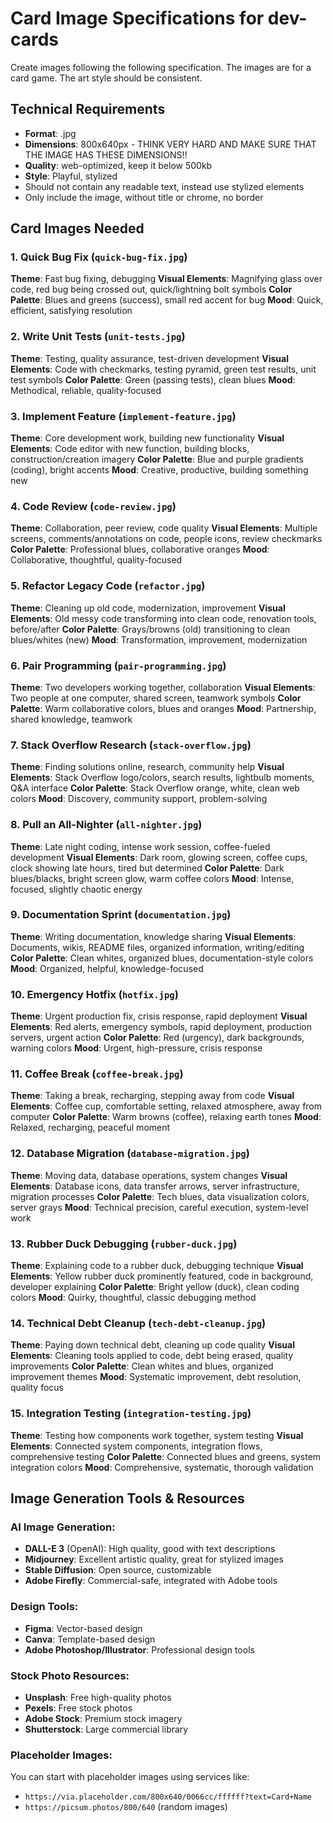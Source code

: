 # Card Image Specifications for dev-cards

Create images following the following specification. The images are for a card game. The art style should be consistent.

## Technical Requirements

- **Format**: .jpg
- **Dimensions**: 800x640px - THINK VERY HARD AND MAKE SURE THAT THE IMAGE HAS THESE DIMENSIONS!!
- **Quality**: web-optimized, keep it below 500kb
- **Style**: Playful, stylized
- Should not contain any readable text, instead use stylized elements
- Only include the image, without title or chrome, no border

## Card Images Needed

### 1. Quick Bug Fix (`quick-bug-fix.jpg`)

**Theme**: Fast bug fixing, debugging
**Visual Elements**: Magnifying glass over code, red bug being crossed out, quick/lightning bolt symbols
**Color Palette**: Blues and greens (success), small red accent for bug
**Mood**: Quick, efficient, satisfying resolution

### 2. Write Unit Tests (`unit-tests.jpg`)

**Theme**: Testing, quality assurance, test-driven development
**Visual Elements**: Code with checkmarks, testing pyramid, green test results, unit test symbols
**Color Palette**: Green (passing tests), clean blues
**Mood**: Methodical, reliable, quality-focused

### 3. Implement Feature (`implement-feature.jpg`)

**Theme**: Core development work, building new functionality
**Visual Elements**: Code editor with new function, building blocks, construction/creation imagery
**Color Palette**: Blue and purple gradients (coding), bright accents
**Mood**: Creative, productive, building something new

### 4. Code Review (`code-review.jpg`)

**Theme**: Collaboration, peer review, code quality
**Visual Elements**: Multiple screens, comments/annotations on code, people icons, review checkmarks
**Color Palette**: Professional blues, collaborative oranges
**Mood**: Collaborative, thoughtful, quality-focused

### 5. Refactor Legacy Code (`refactor.jpg`)

**Theme**: Cleaning up old code, modernization, improvement
**Visual Elements**: Old messy code transforming into clean code, renovation tools, before/after
**Color Palette**: Grays/browns (old) transitioning to clean blues/whites (new)
**Mood**: Transformation, improvement, modernization

### 6. Pair Programming (`pair-programming.jpg`)

**Theme**: Two developers working together, collaboration
**Visual Elements**: Two people at one computer, shared screen, teamwork symbols
**Color Palette**: Warm collaborative colors, blues and oranges
**Mood**: Partnership, shared knowledge, teamwork

### 7. Stack Overflow Research (`stack-overflow.jpg`)

**Theme**: Finding solutions online, research, community help
**Visual Elements**: Stack Overflow logo/colors, search results, lightbulb moments, Q&A interface
**Color Palette**: Stack Overflow orange, white, clean web colors
**Mood**: Discovery, community support, problem-solving

### 8. Pull an All-Nighter (`all-nighter.jpg`)

**Theme**: Late night coding, intense work session, coffee-fueled development
**Visual Elements**: Dark room, glowing screen, coffee cups, clock showing late hours, tired but determined
**Color Palette**: Dark blues/blacks, bright screen glow, warm coffee colors
**Mood**: Intense, focused, slightly chaotic energy

### 9. Documentation Sprint (`documentation.jpg`)

**Theme**: Writing documentation, knowledge sharing
**Visual Elements**: Documents, wikis, README files, organized information, writing/editing
**Color Palette**: Clean whites, organized blues, documentation-style colors
**Mood**: Organized, helpful, knowledge-focused

### 10. Emergency Hotfix (`hotfix.jpg`)

**Theme**: Urgent production fix, crisis response, rapid deployment
**Visual Elements**: Red alerts, emergency symbols, rapid deployment, production servers, urgent action
**Color Palette**: Red (urgency), dark backgrounds, warning colors
**Mood**: Urgent, high-pressure, crisis response

### 11. Coffee Break (`coffee-break.jpg`)

**Theme**: Taking a break, recharging, stepping away from code
**Visual Elements**: Coffee cup, comfortable setting, relaxed atmosphere, away from computer
**Color Palette**: Warm browns (coffee), relaxing earth tones
**Mood**: Relaxed, recharging, peaceful moment

### 12. Database Migration (`database-migration.jpg`)

**Theme**: Moving data, database operations, system changes
**Visual Elements**: Database icons, data transfer arrows, server infrastructure, migration processes
**Color Palette**: Tech blues, data visualization colors, server grays
**Mood**: Technical precision, careful execution, system-level work

### 13. Rubber Duck Debugging (`rubber-duck.jpg`)

**Theme**: Explaining code to a rubber duck, debugging technique
**Visual Elements**: Yellow rubber duck prominently featured, code in background, developer explaining
**Color Palette**: Bright yellow (duck), clean coding colors
**Mood**: Quirky, thoughtful, classic debugging method

### 14. Technical Debt Cleanup (`tech-debt-cleanup.jpg`)

**Theme**: Paying down technical debt, cleaning up code quality
**Visual Elements**: Cleaning tools applied to code, debt being erased, quality improvements
**Color Palette**: Clean whites and blues, organized improvement themes
**Mood**: Systematic improvement, debt resolution, quality focus

### 15. Integration Testing (`integration-testing.jpg`)

**Theme**: Testing how components work together, system testing
**Visual Elements**: Connected system components, integration flows, comprehensive testing
**Color Palette**: Connected blues and greens, system integration colors
**Mood**: Comprehensive, systematic, thorough validation

## Image Generation Tools & Resources

### AI Image Generation:

- **DALL-E 3** (OpenAI): High quality, good with text descriptions
- **Midjourney**: Excellent artistic quality, great for stylized images
- **Stable Diffusion**: Open source, customizable
- **Adobe Firefly**: Commercial-safe, integrated with Adobe tools

### Design Tools:

- **Figma**: Vector-based design
- **Canva**: Template-based design
- **Adobe Photoshop/Illustrator**: Professional design tools

### Stock Photo Resources:

- **Unsplash**: Free high-quality photos
- **Pexels**: Free stock photos
- **Adobe Stock**: Premium stock imagery
- **Shutterstock**: Large commercial library

### Placeholder Images:

You can start with placeholder images using services like:

- `https://via.placeholder.com/800x640/0066cc/ffffff?text=Card+Name`
- `https://picsum.photos/800/640` (random images)
